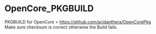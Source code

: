 # OpenCore_PKGBUILD
PKGBUILD for OpenCore > https://github.com/acidanthera/OpenCorePkg Make sure checksum is correct otherwise the Build fails.
